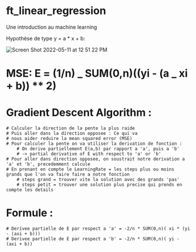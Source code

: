 # ft_linear_regression

Une introduction au machine learning

Hypothèse de type y = a \* x + b:

![Screen Shot 2022-05-11 at 12 51 22 PM](https://user-images.githubusercontent.com/77042040/167832913-a7613b76-8260-4e2e-ba86-74b575587fe9.png)


# MSE: E = (1/n) _ SUM(0,n)((yi - (a _ xi + b)) \*\* 2)

# Gradient Descent Algorithm :

    # Calculer la direction de la pente la plus raide
    # Puis aller dans la direction opposee : Ce qui va
    # nous aider reduire la mean squared error (MSE)
    # Pour calculer la pente on va utiliser la derivation de fonction :
        # On derive partiellement E(a,b) par rapport a 'a', puis a 'b'
        # -> partial derivative of E with respect to 'a' or 'b'
    # Pour aller dans direction opposee, on soustrait notre derivation a 'a' et 'b', precedemment calcule
    # En prenant en compte le LearningRate = les steps plus ou moins grands que l'on va faire faire a notre fonction
        # steps grand = trouver vite la solution avec des grands 'pas'
        # steps petit = trouver une solution plus precise qui prends en compte les details

# Formule :

    # Derivee partielle de E par respect a 'a' = -2/n * SUM(0,n)( xi * (yi - (axi + b)))
    # Derivee partielle de E par respect a 'b' = -2/n * SUM(0,n)( yi - (axi + b))
